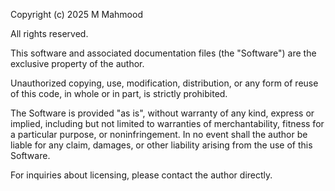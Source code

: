 Copyright (c) 2025 M Mahmood

All rights reserved.

This software and associated documentation files (the "Software") are the exclusive property of the author.

Unauthorized copying, use, modification, distribution, or any form of reuse of this code, in whole or in part, is strictly prohibited.

The Software is provided "as is", without warranty of any kind, express or implied, including but not limited to warranties of merchantability, fitness for a particular purpose, or noninfringement. In no event shall the author be liable for any claim, damages, or other liability arising from the use of this Software.

For inquiries about licensing, please contact the author directly.

